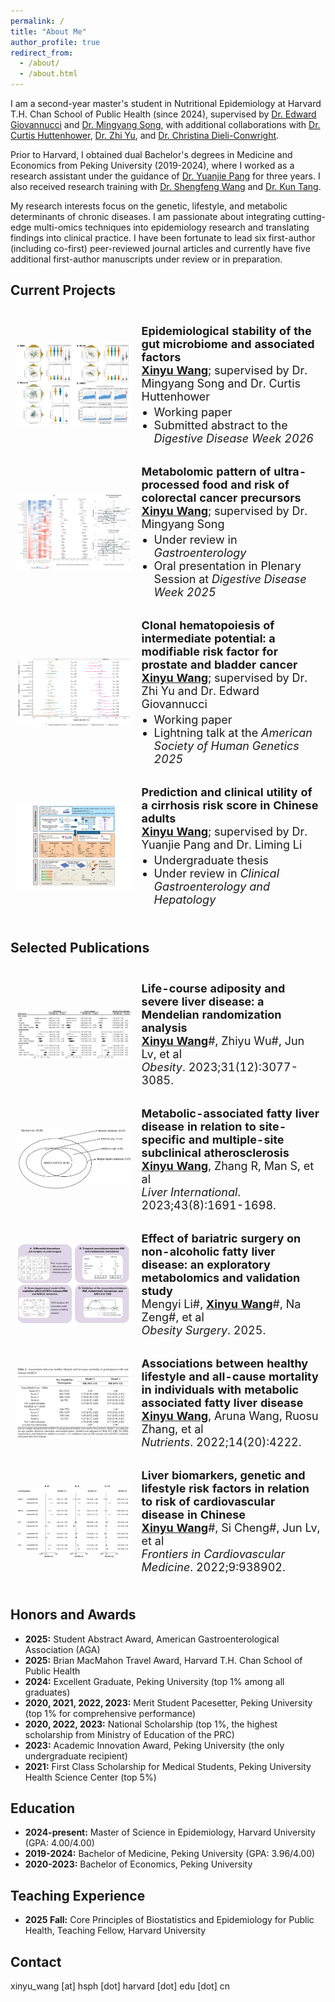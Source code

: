 ```yaml
---
permalink: /
title: "About Me"
author_profile: true
redirect_from: 
  - /about/
  - /about.html
---
```


I am a second-year master's student in Nutritional Epidemiology at Harvard T.H. Chan School of Public Health (since 2024), supervised by [Dr. Edward Giovannucci](https://hsph.harvard.edu/profile/edward-giovannucci/) and [Dr. Mingyang Song](https://hsph.harvard.edu/profile/mingyang-song/), with additional collaborations with [Dr. Curtis Huttenhower](https://hsph.harvard.edu/profile/curtis-huttenhower/), [Dr. Zhi Yu](https://researchers.mgh.harvard.edu/profile/14495114/Zhi-Yu), and [Dr. Christina Dieli-Conwright](https://www.dana-farber.org/find-a-doctor/christina-m-dieli-conwright). 

Prior to Harvard, I obtained dual Bachelor's degrees in Medicine and Economics from Peking University (2019-2024), where I worked as a research assistant under the guidance of [Dr. Yuanjie Pang](https://sph.pku.edu.cn/info/1767/5615.htm) for three years. I also received research training with [Dr. Shengfeng Wang](https://sph.pku.edu.cn/info/1326/4055.htm) and [Dr. Kun Tang](https://vsph.tsinghua.edu.cn/en/info/1010/1047.htm).

My research interests focus on the genetic, lifestyle, and metabolic determinants of chronic diseases. I am passionate about integrating cutting-edge multi-omics techniques into epidemiology research and translating findings into clinical practice. I have been fortunate to lead six first-author (including co-first) peer-reviewed journal articles and currently have five additional first-author manuscripts under review or in preparation.

## Current Projects
<table style="width:100%; border-collapse:separate; border-spacing:0 16px; font-size:18px;">
  <tr>
    <td style="width:40%; padding:8px;">
      <img src="/assets/images/microbiome_stability.jpg" alt="Microbiome Stability" style="width:100%; height:auto; display:block;">
    </td>
    <td style="width:60%; padding:8px;">
      <strong>Epidemiological stability of the gut microbiome and associated factors</strong><br>
      <strong><u>Xinyu Wang</u></strong>; supervised by Dr. Mingyang Song and Dr. Curtis Huttenhower<br>
      <ul style="margin:4px 0 0 20px; padding:0;">
        <li>Working paper</li>
        <li>Submitted abstract to the <em>Digestive Disease Week 2026</em></li>
      </ul>
    </td>
  </tr>
  
  <tr>
    <td style="width:40%; padding:8px;">
      <img src="/assets/images/upf_metab.jpg" alt="UPF metabolomics" style="width:100%; height:auto; display:block;">
    </td>
    <td style="width:60%; padding:8px;">
      <strong>Metabolomic pattern of ultra-processed food and risk of colorectal cancer precursors</strong><br>
      <strong><u>Xinyu Wang</u></strong>; supervised by Dr. Mingyang Song<br>
      <ul style="margin:4px 0 0 20px; padding:0;">
        <li>Under review in <em>Gastroenterology</em></li>
        <li>Oral presentation in Plenary Session at <em>Digestive Disease Week 2025</em></li>
      </ul>
    </td>
  </tr>

  <tr>
    <td style="width:40%; padding:8px;">
      <img src="/assets/images/chip_cancer.jpg" alt="CHIP cancer" style="width:100%; height:auto; display:block;">
    </td>
    <td style="width:60%; padding:8px;">
      <strong>Clonal hematopoiesis of intermediate potential: a modifiable risk factor for prostate and bladder cancer</strong><br>
      <strong><u>Xinyu Wang</u></strong>; supervised by Dr. Zhi Yu and Dr. Edward Giovannucci<br>
      <ul style="margin:4px 0 0 20px; padding:0;">
        <li>Working paper</li>
        <li>Lightning talk at the <em>American Society of Human Genetics 2025</em></li>
      </ul>
    </td>
  </tr>
  
  <tr>
    <td style="width:40%; padding:8px;">
      <img src="/assets/images/ccs.png" alt="CCS" style="width:100%; height:auto; display:block;">
    </td>
    <td style="width:60%; padding:8px;">
      <strong>Prediction and clinical utility of a cirrhosis risk score in Chinese adults</strong><br>
      <strong><u>Xinyu Wang</u></strong>; supervised by Dr. Yuanjie Pang and Dr. Liming Li<br>
      <ul style="margin:4px 0 0 20px; padding:0;">
        <li>Undergraduate thesis</li>
        <li>Under review in <em>Clinical Gastroenterology and Hepatology</em></li>
      </ul>
    </td>
  </tr>
</table>

## Selected Publications
<table style="width:100%; border-collapse:separate; border-spacing:0 16px; font-size:18px;">
  <tr>
    <td style="width:40%; padding:8px;">
      <img src="/assets/images/adiposity_sld.jpg" alt="Adiposity SLD" style="width:100%; height:auto; display:block;">
    </td>
    <td style="width:60%; padding:8px;">
      <strong>
        <a href="https://doi.org/10.1002/oby.23913" target="_blank" style="text-decoration:none; color:inherit;">
          Life-course adiposity and severe liver disease: a Mendelian randomization analysis
        </a>
      </strong><br>
      <strong><u>Xinyu Wang</u></strong>#, Zhiyu Wu#, Jun Lv, et al<br>
      <em>Obesity</em>. 2023;31(12):3077-3085.<br>
    </td>
  </tr>
  
  <tr>
    <td style="width:40%; padding:8px;">
      <img src="/assets/images/mafld_atherosclerosis.jpg" alt="MAFLD Atherosclerosis" style="width:100%; height:auto; display:block;">
    </td>
    <td style="width:60%; padding:8px;">
      <strong>
        <a href="https://onlinelibrary.wiley.com/doi/10.1111/liv.15591" target="_blank" style="text-decoration:none; color:inherit;">
          Metabolic-associated fatty liver disease in relation to site-specific and multiple-site subclinical atherosclerosis
        </a>
      </strong><br>
      <strong><u>Xinyu Wang</u></strong>, Zhang R, Man S, et al<br>
      <em>Liver International</em>. 2023;43(8):1691-1698.<br>
    </td>
  </tr>

  <tr>
    <td style="width:40%; padding:8px;">
      <img src="/assets/images/bariatric_surgery.jpg" alt="Bariatric surgery" style="width:100%; height:auto; display:block;">
    </td>
    <td style="width:60%; padding:8px;">
      <strong>
        <a href="https://link.springer.com/article/10.1007/s11695-025-08031-z" target="_blank" style="text-decoration:none; color:inherit;">
          Effect of bariatric surgery on non-alcoholic fatty liver disease: an exploratory metabolomics and validation study
        </a>
      </strong><br>
      Mengyi Li#, <strong><u>Xinyu Wang</u></strong>#, Na Zeng#, et al<br>
      <em>Obesity Surgery</em>. 2025.<br>
    </td>
  </tr>

  <tr>
    <td style="width:40%; padding:8px;">
      <img src="/assets/images/healthy_lifestyle.jpg" alt="Healthy lifestyle" style="width:100%; height:auto; display:block;">
    </td>
    <td style="width:60%; padding:8px;">
      <strong>
        <a href="https://www.mdpi.com/2072-6643/14/20/4222" target="_blank" style="text-decoration:none; color:inherit;">
          Associations between healthy lifestyle and all-cause mortality in individuals with metabolic associated fatty liver disease
        </a>
      </strong><br>
      <strong><u>Xinyu Wang</u></strong>, Aruna Wang, Ruosu Zhang, et al<br>
      <em>Nutrients</em>. 2022;14(20):4222.<br>
    </td>
  </tr>

  <tr>
    <td style="width:40%; padding:8px;">
      <img src="/assets/images/liver_biomarkers.jpg" alt="Liver Biomarkers" style="width:100%; height:auto; display:block;">
    </td>
    <td style="width:60%; padding:8px;">
      <strong>
        <a href="https://www.frontiersin.org/journals/cardiovascular-medicine/articles/10.3389/fcvm.2022.938902/full" target="_blank" style="text-decoration:none; color:inherit;">
          Liver biomarkers, genetic and lifestyle risk factors in relation to risk of cardiovascular disease in Chinese
        </a>
      </strong><br>
      <strong><u>Xinyu Wang</u></strong>#, Si Cheng#, Jun Lv, et al<br>
      <em>Frontiers in Cardiovascular Medicine</em>. 2022;9:938902.<br>
    </td>
  </tr>
</table>

## Honors and Awards
* **2025:** Student Abstract Award, American Gastroenterological Association (AGA)
* **2025:** Brian MacMahon Travel Award, Harvard T.H. Chan School of Public Health
* **2024:** Excellent Graduate, Peking University (top 1% among all graduates)
* **2020, 2021, 2022, 2023:** Merit Student Pacesetter, Peking University (top 1% for comprehensive performance)
* **2020, 2022, 2023:** National Scholarship (top 1%, the highest scholarship from Ministry of Education of the PRC)
* **2023:** Academic Innovation Award, Peking University (the only undergraduate recipient)
* **2021:** First Class Scholarship for Medical Students, Peking University Health Science Center (top 5%)

## Education
* **2024-present:** Master of Science in Epidemiology, Harvard University (GPA: 4.00/4.00)
* **2019-2024:** Bachelor of Medicine, Peking University (GPA: 3.96/4.00)
* **2020-2023:** Bachelor of Economics, Peking University

## Teaching Experience
* **2025 Fall:** Core Principles of Biostatistics and Epidemiology for Public Health, Teaching Fellow, Harvard University

## Contact
xinyu_wang [at] hsph [dot] harvard [dot] edu [dot] cn


